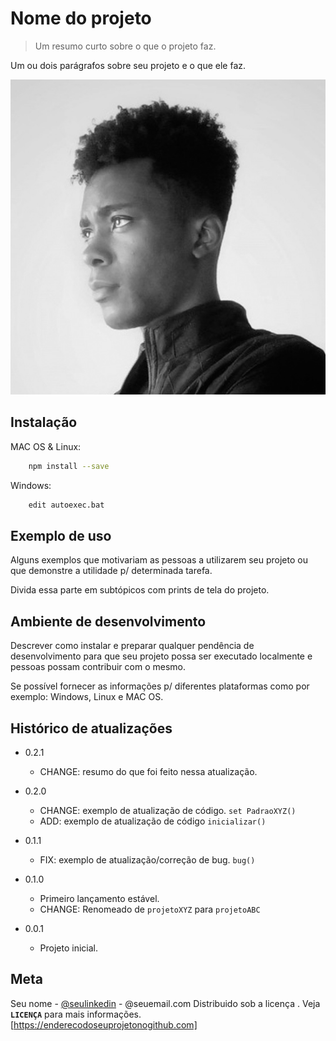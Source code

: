 # Nome do projeto
>Um resumo curto sobre o que o projeto faz.

Um ou dois parágrafos sobre seu projeto e o que ele faz.

![Screenshoot do projeto](jonathan.jpg "Screenshoot do projeto")

## Instalação

MAC OS & Linux:

```sh
    npm install --save
```

Windows:

```sh
    edit autoexec.bat
```

## Exemplo de uso

Alguns exemplos que motivariam as pessoas a utilizarem seu projeto ou que demonstre a utilidade p/ determinada tarefa. 

Divida essa parte em subtópicos com prints de tela do projeto.

## Ambiente de desenvolvimento 

Descrever como instalar e preparar qualquer pendência de 
desenvolvimento para que seu projeto possa ser executado 
localmente e pessoas possam contribuir com o mesmo. 

Se possível fornecer as informações p/ diferentes plataformas
como por exemplo: Windows, Linux e MAC OS.

## Histórico de atualizações

* 0.2.1 
    * CHANGE: resumo do que foi feito nessa atualização.

* 0.2.0
    * CHANGE: exemplo de atualização de código.
    `set PadraoXYZ()`
    * ADD: exemplo de atualização de código
    `inicializar()`

* 0.1.1
    * FIX: exemplo de atualização/correção de bug.
    `bug()`

* 0.1.0 
    * Primeiro lançamento estável.
    * CHANGE: Renomeado de `projetoXYZ` para
    `projetoABC`

* 0.0.1 
    * Projeto inicial.

## Meta

Seu nome - [@seulinkedin](https://www.linkedin.com) - @seuemail.com
Distribuido sob a licença . Veja **`LICENÇA`** para mais informações.
[https://enderecodoseuprojetonogithub.com]



